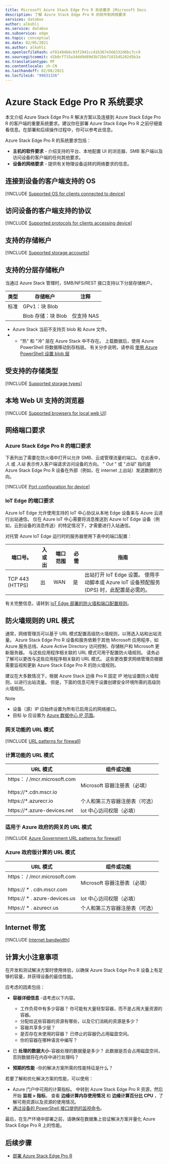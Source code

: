 ```yaml
---
title: Microsoft Azure Stack Edge Pro R 系统要求 |Microsoft Docs
description: 了解 Azure Stack Edge Pro R 的软件和网络要求
services: databox
author: alkohli
ms.service: databox
ms.subservice: edge
ms.topic: conceptual
ms.date: 02/05/2021
ms.author: alkohli
ms.openlocfilehash: ef81494b6c93f2941cc41b367e566332d6bc7cc9
ms.sourcegitcommit: d1b0cf715a34dd9d89d3b72bb71815d5202d5b3a
ms.translationtype: MT
ms.contentlocale: zh-CN
ms.lasthandoff: 02/08/2021
ms.locfileid: "99831326"
---
```

# <a name="azure-stack-edge-pro-r-system-requirements"></a>Azure Stack Edge Pro R 系统要求

本文介绍 Azure Stack Edge Pro R 解决方案以及连接到 Azure Stack Edge Pro R 的客户端的重要系统要求。建议你在部署 Azure Stack Edge Pro R 之前仔细查看信息。在部署和后续操作过程中，你可以参考此信息。

Azure Stack Edge Pro R 的系统要求包括：

- **主机的软件要求** - 介绍支持的平台、本地配置 UI 的浏览器、SMB 客户端以及访问设备的客户端的任何其他要求。
- **设备的网络要求** - 提供有关物理设备运转的网络要求的信息。

## <a name="supported-os-for-clients-connected-to-device"></a>连接到设备的客户端支持的 OS

[!INCLUDE [Supported OS for clients connected to device](../../includes/azure-stack-edge-gateway-supported-client-os.md)]

## <a name="supported-protocols-for-clients-accessing-device"></a>访问设备的客户端支持的协议

[!INCLUDE [Supported protocols for clients accessing device](../../includes/azure-stack-edge-gateway-supported-client-protocols.md)]

## <a name="supported-storage-accounts"></a>支持的存储帐户

[!INCLUDE [Supported storage accounts](../../includes/azure-stack-edge-gateway-supported-storage-accounts.md)]

## <a name="supported-tiered-storage-accounts"></a>支持的分层存储帐户

当通过 Azure Stack 管理时，SMB/NFS/REST 接口支持以下分层存储帐户。

|类型  |存储帐户  |注释  |
|---------|---------|---------|
|标准     |GPv1：块 Blob         |         |
|    |  Blob 存储：块 Blob       | 仅支持 NAS     |

* Azure Stack 当前不支持页 blob 和 Azure 文件。
* * "热" 和 "冷" 层在 Azure Stack 中不存在。 上载数据后，使用 Azure PowerShell 将数据移动到存档层。 有关分步说明，请参阅 [使用 Azure PowerShell 设置 blob 层]()

## <a name="supported-storage-types"></a>受支持的存储类型

[!INCLUDE [Supported storage types](../../includes/azure-stack-edge-gateway-supported-storage-types.md)]


## <a name="supported-browsers-for-local-web-ui"></a>本地 Web UI 支持的浏览器

[!INCLUDE [Supported browsers for local web UI](../../includes/azure-stack-edge-gateway-supported-browsers.md)]

## <a name="networking-port-requirements"></a>网络端口要求

### <a name="port-requirements-for-azure-stack-edge-pro-r"></a>Azure Stack Edge Pro R 的端口要求

下表列出了需要在防火墙中打开以允许 SMB、云或管理流量的端口。 在此表中，*入* 或 *入站* 表示传入客户端请求访问设备的方向。 " *Out* " 或 "*出站*" 指的是 Azure Stack Edge Pro R 设备在外部（例如，在 internet 上出站）发送数据的方向。

[!INCLUDE [Port configuration for device](../../includes/azure-stack-edge-gateway-port-config.md)]

### <a name="port-requirements-for-iot-edge"></a>IoT Edge 的端口要求

Azure IoT Edge 允许使用支持的 IoT 中心协议从本地 Edge 设备来与 Azure 云进行出站通信。 仅在 Azure IoT 中心需要将消息推送到 Azure IoT Edge 设备（例如，云到设备的消息传送）的特定情况下，才需要进行入站通信。

对托管 Azure IoT Edge 运行时的服务器使用下表中的端口配置：

| 端口号。 | 入或出 | 端口范围 | 必需 | 指南 |
|----------|-----------|------------|----------|----------|
| TCP 443 (HTTPS)| 出       | WAN        | 是      | 出站打开 IoT Edge 设置。 使用手动脚本或 Azure IoT 设备预配服务 (DPS) 时，此配置是必需的。|

有关完整信息，请转到 [IoT Edge 部署的防火墙和端口配置规则](../iot-edge/troubleshoot.md)。

## <a name="url-patterns-for-firewall-rules"></a>防火墙规则的 URL 模式

通常，网络管理员可以基于 URL 模式配置高级防火墙规则，以筛选入站和出站流量。 Azure Stack Edge Pro R 设备和服务依赖于其他 Microsoft 应用程序，如 Azure 服务总线、Azure Active Directory 访问控制、存储帐户和 Microsoft 更新服务器。 与这些应用程序相关联的 URL 模式可用于配置防火墙规则。 请务必了解可以更改与这些应用程序相关联的 URL 模式。 这些更改要求网络管理员根据需要监视和更新 Azure Stack Edge Pro R 的防火墙规则。

建议在大多数情况下，根据 Azure Stack 边缘 Pro R 固定 IP 地址设置防火墙规则，以进行出站流量。 但是，下面的信息可用于设置创建安全环境所需的高级防火墙规则。

> [!NOTE]
> - 设备（源）IP 应始终设置为所有已启用云的网络接口。
> - 目标 Ip 应设置为 [Azure 数据中心 IP 范围](https://www.microsoft.com/download/confirmation.aspx?id=41653)。

### <a name="url-patterns-for-gateway-feature"></a>网关功能的 URL 模式

[!INCLUDE [URL patterns for firewall](../../includes/azure-stack-edge-gateway-url-patterns-firewall.md)]

### <a name="url-patterns-for-compute-feature"></a>计算功能的 URL 模式

| URL 模式                      | 组件或功能                     |   
|----------------------------------|---------------------------------------------|
| https： \/ /mcr.microsoft.com<br></br>https://\*.cdn.mscr.io | Microsoft 容器注册表（必填）               |
| https://\*.azurecr.io                     | 个人和第三方容器注册表（可选） | 
| https://\*.azure-devices.net              | Iot 中心访问权限（必填）                             | 

### <a name="url-patterns-for-gateway-for-azure-government"></a>适用于 Azure 政府的网关的 URL 模式

[!INCLUDE [Azure Government URL patterns for firewall](../../includes/azure-stack-edge-gateway-gov-url-patterns-firewall.md)]

### <a name="url-patterns-for-compute-for-azure-government"></a>Azure 政府版计算的 URL 模式

| URL 模式                      | 组件或功能                     |  
|----------------------------------|---------------------------------------------|
| https： \/ /mcr.microsoft.com<br></br>https:// \* . cdn.mscr.com | Microsoft 容器注册表（必填）               |
| https:// \* . azure-devices.us              | Iot 中心访问权限（必填）           |
| https:// \* . azurecr.us                    | 个人和第三方容器注册表（可选） | 

## <a name="internet-bandwidth"></a>Internet 带宽

[!INCLUDE [Internet bandwidth](../../includes/azure-stack-edge-gateway-internet-bandwidth.md)]

## <a name="compute-sizing-considerations"></a>计算大小注意事项

在开发和测试解决方案时使用体验，以确保 Azure Stack Edge Pro R 设备上有足够的容量，并获得设备的最佳性能。

应考虑的因素包括：

- **容器详细信息** -请考虑以下内容。

    - 工作负荷中有多少容器？ 你可能有大量轻型容器，而不是占用大量资源的容器。
    - 分配给这些容器的资源有哪些，以及它们消耗的资源是多少？
    - 容器共享多少层？
    - 是否存在未使用的容器？ 已停止的容器仍占用磁盘空间。
    - 你的容器在哪种语言中编写？
- 已 **处理的数据大小**-容器处理的数据量是多少？ 此数据是否会占用磁盘空间，否则数据将在内存中进行处理吗？
- **预期的性能** -你的解决方案所需的性能特征是什么？ 

若要了解和优化解决方案的性能，可以使用：

- Azure 门户中可用的计算指标。 中转到 Azure Stack Edge Pro R 资源，然后开始 **监视 > 指标**。 查看 **边缘计算内存使用情况** 和 **边缘计算百分比 CPU** ，了解可用资源以及资源的使用情况。
- [通过设备的 PowerShell 接口提供的监视命令](azure-stack-edge-gpu-connect-powershell-interface.md#debug-kubernetes-issues-related-to-iot-edge)。

最后，在生产环境中部署之前，请确保在数据集上验证解决方案并量化 Azure Stack Edge Pro R 上的性能。

## <a name="next-step"></a>后续步骤

- [部署 Azure Stack Edge Pro R](azure-stack-edge-pro-r-deploy-prep.md)